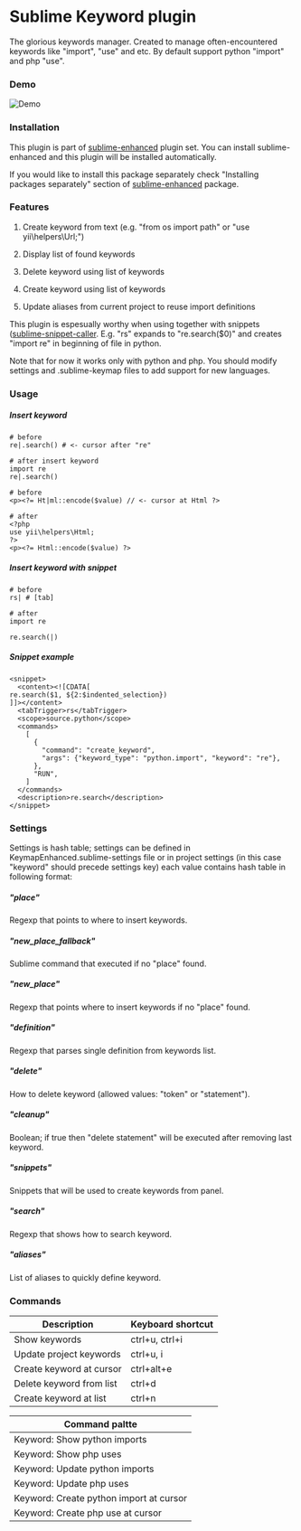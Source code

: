# Sublime Keyword plugin

The glorious keywords manager. Created to manage often-encountered keywords like
"import", "use" and etc. By default support python "import" and php "use".


### Demo

![Demo](https://raw.github.com/shagabutdinov/sublime-keyword/master/demo/demo.gif "Demo")


### Installation

This plugin is part of [sublime-enhanced](http://github.com/shagabutdinov/sublime-enhanced)
plugin set. You can install sublime-enhanced and this plugin will be installed
automatically.

If you would like to install this package separately check "Installing packages
separately" section of [sublime-enhanced](http://github.com/shagabutdinov/sublime-enhanced)
package.


### Features

1. Create keyword from text (e.g. "from os import path" or "use yii\helpers\Url;")

2. Display list of found keywords

3. Delete keyword using list of keywords

4. Create keyword using list of keywords

5. Update aliases from current project to reuse import definitions

This plugin is espesually worthy when using together with snippets
([sublime-snippet-caller](http://github.com/shagabutdinov/sublime-snippet-caller).
E.g. "rs" expands to "re.search($0)" and creates "import re" in beginning of
file in python.

Note that for now it works only with python and php. You should modify settings
and .sublime-keymap files to add support for new languages.


### Usage


##### Insert keyword

  ```
  # before
  re|.search() # <- cursor after "re"

  # after insert keyword
  import re
  re|.search()

  # before
  <p><?= Ht|ml::encode($value) // <- cursor at Html ?>

  # after
  <?php
  use yii\helpers\Html;
  ?>
  <p><?= Html::encode($value) ?>
  ```

##### Insert keyword with snippet

```
# before
rs| # [tab]

# after
import re

re.search(|)
```

##### Snippet example

  ```
  <snippet>
    <content><![CDATA[
  re.search($1, ${2:$indented_selection})
  ]]></content>
    <tabTrigger>rs</tabTrigger>
    <scope>source.python</scope>
    <commands>
      [
        {
          "command": "create_keyword",
          "args": {"keyword_type": "python.import", "keyword": "re"},
        },
        "RUN",
      ]
    </commands>
    <description>re.search</description>
  </snippet>
  ```

### Settings

Settings is hash table; settings can be defined in KeymapEnhanced.sublime-settings
file or in project settings (in this case "keyword" should precede settings key)
each value contains hash table in following format:


##### "place"

Regexp that points to where to insert keywords.


##### "new_place_fallback"

Sublime command that executed if no "place" found.


##### "new_place"

Regexp that points where to insert keywords if no "place" found.


##### "definition"

Regexp that parses single definition from keywords list.


##### "delete"

How to delete keyword (allowed values: "token" or "statement").


##### "cleanup"

Boolean; if true then "delete statement" will be executed after removing last
keyword.


##### "snippets"

Snippets that will be used to create keywords from panel.


##### "search"

Regexp that shows how to search keyword.


##### "aliases"

List of aliases to quickly define keyword.


### Commands

| Description              | Keyboard shortcut |
|--------------------------|-------------------|
| Show keywords            | ctrl+u, ctrl+i    |
| Update project keywords  | ctrl+u, i         |
| Create keyword at cursor | ctrl+alt+e        |
| Delete keyword from list | ctrl+d            |
| Create keyword at list   | ctrl+n            |

| Command paltte                          |
|-----------------------------------------|
| Keyword: Show python imports            |
| Keyword: Show php uses                  |
| Keyword: Update python imports          |
| Keyword: Update php uses                |
| Keyword: Create python import at cursor |
| Keyword: Create php use at cursor       |